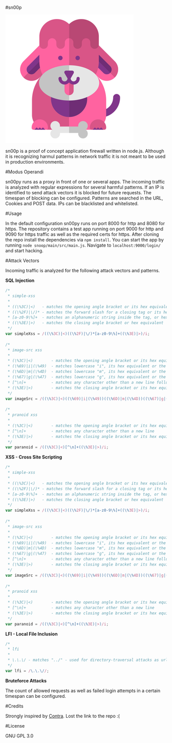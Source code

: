 #sn00p

<img src="snoop/px/sn00py.jpg" width="400px"></img>

sn00p is a proof of concept application firewall written in node.js. Although it is recognizing harmul patterns in network traffic it is not meant to be used in production environments. 

#Modus Operandi

sn00py runs as a proxy in front of one or several apps. The incoming traffic is analyzed with regular expressions for several harmful patterns. If an IP is identified to send attack vectors it is blocked for future requests. The timespan of blocking can be configured. Patterns are searched in the URL, Cookies and POST data. IPs can be blacklisted and whitelisted.

#Usage

In the default configuration sn00py runs on port 8000 for http and 8080 for https. The repository contains a test app running on port 9000 for http and 9090 for https traffic as well as the required certs for https. After cloning the repo install the dependencies via `npm install`. You can start the app by running `node snoop/main/src/main.js`. Navigate to `localhost:9000/login/` and start hacking. 

#Attack Vectors

Incoming traffic is analyzed for the following attack vectors and patterns.

**SQL Injection**

```javascript
/*
 * simple-xss
 *
 * ((\%3C)|<) 	- matches the opening angle bracket or its hex equivalent
 * ((\%2F)|\/)* - matches the forward slash for a closing tag or its hex equivalent
 * [a-z0-9\%]+ 	- matches an alphanumeric string inside the tag, or hex representation of these
 * ((\%3E)|>) 	- matches the closing angle bracket or hex equivalent
 */
var simpleXss = /((\%3C)|<)((\%2F)|\/)*[a-z0-9\%]+((\%3E)|>)/i;

/*
 * image-src xss
 * 
 * (\%3C)|<) 		- matches the opening angle bracket or its hex equivalent
 * (\%69)|i|(\%49)	- matches lowercase "i", its hex equivalent or the hex representation "I"
 * (\%6D)|m|(\%4D)	- matches lowercase "m", its hex equivalent or the hex representation "M"
 * (\%67)|g|(\%47)	- matches lowercase "g", its hex equivalent or the hex representation "G"
 * [^\n]+ 			- matches any character other than a new line following the <img
 * (\%3E)|>) 		- matches the closing angle bracket or its hex equivalent
 */
var imageSrc = /((\%3C)|<)((\%69)|i|(\%49))((\%6D)|m|(\%4D))((\%67)|g|(\%47))[^\n]+((\%3E)|>)/i;

/*
 * pranoid xss
 *
 * (\%3C)|<) 		- matches the opening angle bracket or its hex equivalent
 * [^\n]+ 			- matches any character other than a new line
 * (\%3E)|>) 		- matches the closing angle bracket or its hex equivalent
 */
var paranoid = /((\%3C)|<)[^\n]+((\%3E)|>)/i;
```

**XSS - Cross Site Scripting**

```javascript
/*
 * simple-xss
 *
 * ((\%3C)|<) 	- matches the opening angle bracket or its hex equivalent
 * ((\%2F)|\/)* - matches the forward slash for a closing tag or its hex equivalent
 * [a-z0-9\%]+ 	- matches an alphanumeric string inside the tag, or hex representation of these
 * ((\%3E)|>) 	- matches the closing angle bracket or hex equivalent
 */
var simpleXss = /((\%3C)|<)((\%2F)|\/)*[a-z0-9\%]+((\%3E)|>)/i;

/*
 * image-src xss
 * 
 * (\%3C)|<) 		- matches the opening angle bracket or its hex equivalent
 * (\%69)|i|(\%49)	- matches lowercase "i", its hex equivalent or the hex representation "I"
 * (\%6D)|m|(\%4D)	- matches lowercase "m", its hex equivalent or the hex representation "M"
 * (\%67)|g|(\%47)	- matches lowercase "g", its hex equivalent or the hex representation "G"
 * [^\n]+ 			- matches any character other than a new line following the <img
 * (\%3E)|>) 		- matches the closing angle bracket or its hex equivalent
 */
var imageSrc = /((\%3C)|<)((\%69)|i|(\%49))((\%6D)|m|(\%4D))((\%67)|g|(\%47))[^\n]+((\%3E)|>)/i;

/*
 * pranoid xss
 *
 * (\%3C)|<) 		- matches the opening angle bracket or its hex equivalent
 * [^\n]+ 			- matches any character other than a new line
 * (\%3E)|>) 		- matches the closing angle bracket or its hex equivalent
 */
var paranoid = /((\%3C)|<)[^\n]+((\%3E)|>)/i;
```

**LFI - Local File Inclusion**

```javascript
/*
 * lfi
 *
 * \.\.\/ - matches "../" - used for directory-traversal attacks as url parameter
 */
var lfi = /\.\.\//; 
```

**Bruteforce Attacks**

The count of allowed requests as well as failed login attempts in a certain timespan can be configured.

#Credits

Strongly inspired by [Contra](https://github.com/contra). Lost the link to the repo :(


#License

GNU GPL 3.0
